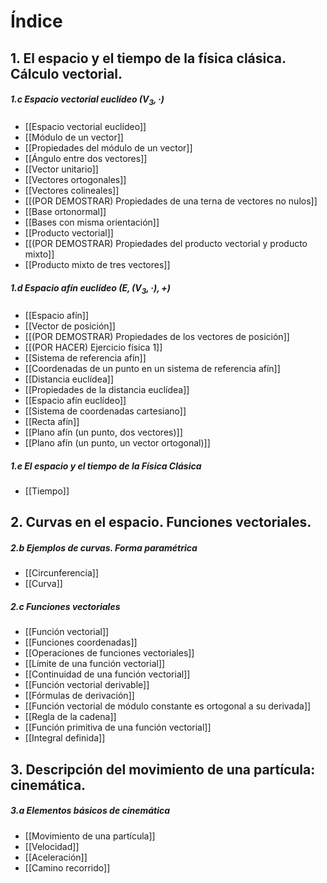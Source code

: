 # Índice
## 1. El espacio y el tiempo de la física clásica. Cálculo vectorial.
##### 1.c Espacio vectorial euclídeo $(V_3, ·)$
- [[Espacio vectorial euclídeo]]
- [[Módulo de un vector]]
- [[Propiedades del módulo de un vector]]
- [[Ángulo entre dos vectores]]
- [[Vector unitario]]
- [[Vectores ortogonales]]
- [[Vectores colineales]]
- [[(POR DEMOSTRAR) Propiedades de una terna de vectores no nulos]]
- [[Base ortonormal]]
- [[Bases con misma orientación]]
- [[Producto vectorial]]
- [[(POR DEMOSTRAR) Propiedades del producto vectorial y producto mixto]]
- [[Producto mixto de tres vectores]]
##### 1.d Espacio afín euclídeo $(E, (V_3, ·), +)$
- [[Espacio afín]]
- [[Vector de posición]]
- [[(POR DEMOSTRAR) Propiedades de los vectores de posición]]
- [[(POR HACER) Ejercicio física 1]]
- [[Sistema de referencia afín]]
- [[Coordenadas de un punto en un sistema de referencia afín]]
- [[Distancia euclídea]]
- [[Propiedades de la distancia euclídea]]
- [[Espacio afín euclídeo]]
- [[Sistema de coordenadas cartesiano]]
- [[Recta afín]]
- [[Plano afín (un punto, dos vectores)]]
- [[Plano afín (un punto, un vector ortogonal)]]
##### 1.e El espacio y el tiempo de la Física Clásica
- [[Tiempo]]
## 2. Curvas en el espacio. Funciones vectoriales.
##### 2.b Ejemplos de curvas. Forma paramétrica
- [[Circunferencia]]
- [[Curva]]
##### 2.c Funciones vectoriales
- [[Función vectorial]]
- [[Funciones coordenadas]]
- [[Operaciones de funciones vectoriales]]
- [[Límite de una función vectorial]]
- [[Continuidad de una función vectorial]]
- [[Función vectorial derivable]]
- [[Fórmulas de derivación]]
- [[Función vectorial de módulo constante es ortogonal a su derivada]]
- [[Regla de la cadena]]
- [[Función primitiva de una función vectorial]]
- [[Integral definida]]
## 3. Descripción del movimiento de una partícula: cinemática.
##### 3.a Elementos básicos de cinemática
- [[Movimiento de una partícula]]
- [[Velocidad]]
- [[Aceleración]]
- [[Camino recorrido]]